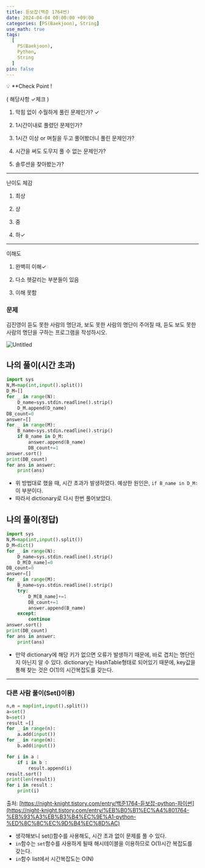 ```yaml
---
title: 듣보잡(백준 1764번)
date: 2024-04-04 00:00:00 +09:00
categories: [PS(Baekjoon), String]
use_math: true
tags:
  [
    PS(Baekjoon),
    Python,
    String
  ]
pin: false
---
```


💡 **Check Point !

( 해당사항 ✓체크 )

1. 막힘 없이 수월하게 풀린 문제인가? ✓

2. 1시간이내로 풀렸던 문제인가?

3. 1시간 이상 or 며칠을 두고 풀어봤더니 풀린 문제인가?

4. 시간을 써도 도무지 풀 수 없는 문제인가?

5. 솔루션을 찾아봤는가?

---

난이도 체감

1. 최상

2. 상

3. 중

4. 하✓

---

이해도

1. 완벽히 이해✓

2. 다소 헷갈리는 부분들이 있음

3. 이해 못함

### 문제

김진영이 듣도 못한 사람의 명단과, 보도 못한 사람의 명단이 주어질 때, 듣도 보도 못한 사람의 명단을 구하는 프로그램을 작성하시오.

![Untitled](https://github.com/gihuni99/gihuni99.github.io/assets/90080065/965db1b4-18bb-4217-b93f-f6a3b0a058e0)


## 나의 풀이(시간 초과)

```python
import sys
N,M=map(int,input().split())
D_M=[]
for _ in range(N):
    D_name=sys.stdin.readline().strip()
    D_M.append(D_name)
DB_count=0
answer=[]
for _ in range(M):
    B_name=sys.stdin.readline().strip()
    if B_name in D_M:
        answer.append(B_name)
        DB_count+=1
answer.sort()  
print(DB_count)
for ans in answer:
    print(ans)
```

- 위 방법대로 했을 때, 시간 초과가 발생하였다. 예상한 원인은, `if B_name in D_M:` 이 부분이다.
- 따라서 dictionary로 다시 한번 풀어보았다.

## 나의 풀이(정답)

```python
import sys
N,M=map(int,input().split())
D_M=dict()
for _ in range(N):
    D_name=sys.stdin.readline().strip()
    D_M[D_name]=0
DB_count=0
answer=[]
for _ in range(M):
    B_name=sys.stdin.readline().strip()
    try:
        D_M[B_name]+=1
        DB_count+=1
        answer.append(B_name)
    except:
        continue
answer.sort()
print(DB_count)
for ans in answer:
    print(ans)
```

- 만약 dictionary에 해당 키가 없으면 오류가 발생하기 때문에, 바로 겹치는 명단인지 아닌지 알 수 있다. dictionary는 HashTable형태로 되어있기 때문에, key값을 통해 찾는 것은 O(1)의 시간복잡도를 갖는다.

---

### 다른 사람 풀이(Set()이용)

```python
n,m = map(int,input().split())
a=set()
b=set()
result =[]
for _ in range(n):
    a.add(input())
for _ in range(m):
    b.add(input())

for i in a :
    if i in b :
        result.append(i)
result.sort()
print(len(result))
for i in result :
    print(i)
```

출처: [https://night-knight.tistory.com/entry/백준1764-듣보잡-python-파이썬](https://night-knight.tistory.com/entry/%EB%B0%B1%EC%A4%801764-%EB%93%A3%EB%B3%B4%EC%9E%A1-python-%ED%8C%8C%EC%9D%B4%EC%8D%AC)

- 생각해보니 set()함수를 사용해도, 시간 초과 없이 문제를 풀 수 있다.
- `in`함수는 `set`함수를 사용하게 될때 해시테이블을 이용하므로 O(1)시간 복잡도를 갖는다.
- `in`함수 list에서 시간복잡도는 O(N)